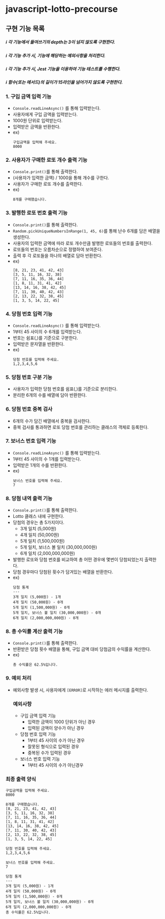 # javascript-lotto-precourse

##  구현 기능 목록

##### ℹ️ 각 기능에서 들여쓰기의 depth는 3이 넘지 않도록 구현한다.
##### ℹ️ 각 기능 추가 시, 기능에 해당하는 예외사항을 처리한다.
##### ℹ️ 각 기능 추가 시, Jest 기능을 이용하여 기능 테스트를 수행한다.
##### ℹ️ 함수(또는 메서드)의 길이가 15라인을 넘어가지 않도록 구현한다.

### 1. 구입 금액 입력 기능
- <code>Console.readLineAsync()</code> 를 통해 입력받는다.
- 사용자에게 구입 금액을 입력받는다.
- 1000원 단위로 입력받는다.  
- 입력받은 금액을 반환한다.
- ex)
  ``` 
  구입금액을 입력해 주세요.
  8000
  ```

### 2. 사용자가 구매한 로또 개수 출력 기능
- <code>Console.print()</code>를 통해 출력한다.
- (사용자가 입력한 금액) / 1000을 통해 개수를 구한다.
- 사용자가 구매한 로또 개수를 출력한다.
- ex)
  ```
  8개를 구매했습니다.
  ```   

### 3. 발행한 로또 번호 출력 기능
- <code>Console.print()</code>를 통해 출력한다.
- <code>Random.pickUniqueNumbersInRange(1, 45, 6)</code>를 통해 난수 6개를 담은 배열을 생성한다.
- 사용자의 입력한 금액에 따라 로또 개수만큼 발행한 로또들의 번호를 출력한다.
- 로또들의 번호는 오름차순으로 정렬하여 보여준다.
- 출력 후 각 로또들을 하나의 배열로 담아 반환한다.
- ex)
  ```
  [8, 21, 23, 41, 42, 43] 
  [3, 5, 11, 16, 32, 38] 
  [7, 11, 16, 35, 36, 44] 
  [1, 8, 11, 31, 41, 42] 
  [13, 14, 16, 38, 42, 45] 
  [7, 11, 30, 40, 42, 43] 
  [2, 13, 22, 32, 38, 45] 
  [1, 3, 5, 14, 22, 45]
  ```

### 4. 당첨 번호 입력 기능
- <code>Console.readLineAsync()</code> 를 통해 입력받는다.
- 1부터 45 사이의 수 6개를 입력받는다.
- 번호는 쉼표(,)를 기준으로 구분한다.
- 입력받은 문자열을 반환한다.
- ex)
  ``` 
  당첨 번호를 입력해 주세요.
  1,2,3,4,5,6
  ```

### 5. 당첨 번호 구분 기능
- 사용자가 입력한 당첨 번호를 쉼표(,)를 기준으로 분리한다.
- 분리한 6개의 수를 배열에 담아 반환한다.

### 6. 당첨 번호 중복 검사
- 6개의 수가 담긴 배열에서 중복을 검사한다.
- 중복 검사를 통과하면 로또 당첨 번호를 관리하는 클래스의 객체로 등록한다.

### 7. 보너스 번호 입력 기능
- <code>Console.readLineAsync()</code> 를 통해 입력받는다.
- 1부터 45 사이의 수 1개를 입력받는다.
- 입력받은 1개의 수를 반환한다.
- ex)
  ```
  보너스 번호를 입력해 주세요.
  7
  ```

### 8. 당첨 내역 출력 기능
- <code>Console.print()</code>를 통해 출력한다.
- Lotto 클래스 내에 구현한다.
- 당첨의 경우는 총 5가지이다.
  - 3개 일치 (5,000원)
  - 4개 일치 (50,000원)
  - 5개 일치 (1,500,000원)
  - 5개 일치, 보너스 볼 일치 (30,000,000원)
  - 6개 일치 (2,000,000,000원)
- 발행한 로또와 당첨 번호를 비교하여 총 어떤 경우에 몇번이 당첨되었는지 출력한다.
- 당첨 경우마다 당첨된 횟수가 담겨있는 배열을 반환한다.
- ex)
  ```
  당첨 통계
  ---
  3개 일치 (5,000원) - 1개
  4개 일치 (50,000원) - 0개
  5개 일치 (1,500,000원) - 0개
  5개 일치, 보너스 볼 일치 (30,000,000원) - 0개
  6개 일치 (2,000,000,000원) - 0개
  ```

### 8. 총 수익률 계산 출력 기능
- <code>Console.print()</code>를 통해 출력한다.
- 반환받은 당첨 횟수 배열을 통해, 구입 금액 대비 당첨금의 수익률을 계산한다.
- ex) 
  ```
  총 수익률은 62.5%입니다.
  ```



### 9. 예외 처리
- 예외사항 발생 시, 사용자에게 <code>[ERROR]</code>로 시작하는 에러 메시지를 출력한다.

  ### 예외사항
  - 구입 금액 입력 기능
    - 입력한 금액이 1000 단위가 아닌 경우
    - 입력된 금액이 양수가 아닌 경우
  - 당첨 번호 입력 기능
    - 1부터 45 사이의 수가 아닌 경우
    - 잘못된 형식으로 입력된 경우
    - 중복된 수가 입력된 경우
  - 보너스 번호 입력 기능
    - 1부터 45 사이의 수가 아닌경우
 

### 최종 출력 양식
```
구입금액을 입력해 주세요.
8000

8개를 구매했습니다.
[8, 21, 23, 41, 42, 43] 
[3, 5, 11, 16, 32, 38] 
[7, 11, 16, 35, 36, 44] 
[1, 8, 11, 31, 41, 42] 
[13, 14, 16, 38, 42, 45] 
[7, 11, 30, 40, 42, 43] 
[2, 13, 22, 32, 38, 45] 
[1, 3, 5, 14, 22, 45]

당첨 번호를 입력해 주세요.
1,2,3,4,5,6

보너스 번호를 입력해 주세요.
7

당첨 통계
---
3개 일치 (5,000원) - 1개
4개 일치 (50,000원) - 0개
5개 일치 (1,500,000원) - 0개
5개 일치, 보너스 볼 일치 (30,000,000원) - 0개
6개 일치 (2,000,000,000원) - 0개
총 수익률은 62.5%입니다.
```